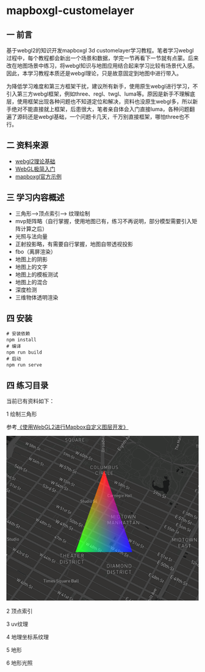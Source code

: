 # mapboxgl-customelayer 
## 一 前言
基于webgl2的知识开发mapboxgl 3d customelayer学习教程。笔者学习webgl过程中，每个教程都会新出一个场景和数据，学完一节再看下一节就有点蒙。后来改在地图场景中练习，将webgl知识与地图应用结合起来学习比较有场景代入感。因此，本学习教程本质还是webgl理论，只是故意固定到地图中进行带入。

为降低学习难度和第三方框架干扰，建议所有新手，使用原生webgl进行学习，不引入第三方webgl框架，例如three、regl、twgl、luma等。原因是新手不理解底层，使用框架出现各种问题也不知道定位和解决，资料也没原生webgl多，所以新手绝对不能直接就上框架，后患很大，笔者亲自体会入门直接luma，各种问题翻遍了源码还是webgl基础，一个问题卡几天，千万别直接框架，哪怕three也不行。
## 二 资料来源
- [webgl2理论基础](https://webgl2fundamentals.org/webgl/lessons/zh_cn/)
- [WebGL极简入门](https://github.com/fafa1899/WebGLTutorial)
- [mapboxgl官方示例](https://docs.mapbox.com/mapbox-gl-js/example/custom-style-layer/)

## 三 学习内容概述

- 三角形-->顶点索引--> 纹理绘制
- mvp矩阵略（自行掌握，使用地图已有，练习不再说明，部分模型需要引入矩阵计算之后）
- 光照与法向量
- 正射投影略，有需要自行掌握，地图自带透视投影
- fbo（离屏渲染）
- 地图上的阴影
- 地图上的文字
- 地图上的模板测试
- 地图上的混合
- 深度检测
- 三维物体透明渲染

## 四 安装

```
# 安装依赖
npm install
# 编译
npm run build
# 启动
npm run serve
```

## 四 练习目录
当前已有资料如下：

1 绘制三角形

参考[《使用WebGL2进行Mapbox自定义图层开发》](https://mp.weixin.qq.com/s?__biz=Mzg2OTUxMzM2MA==&mid=2247483684&idx=1&sn=cbec2c833fa0a2a30e3ee0d6063fbf0c&chksm=ce9aa0dbf9ed29cd1b65bebf5e773eb8b4005c3d347b033426d0c4b65807ab74934268d9df88&token=192320095&lang=zh_CN#rd)

![三角形](https://github.com/FreeGIS/mapboxgl-customelayer/blob/master/docs/triangle.png)

2 顶点索引

3 uv纹理

4 地理坐标系纹理

5 地形

6 地形光照
